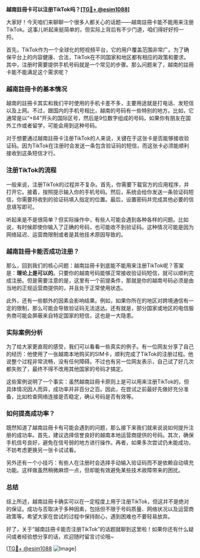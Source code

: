 **越南註冊卡可以注册TikTok吗？[[TG💪+ @esim1088](https://t.me/s/esim1088)]**

大家好！今天咱们来聊聊一个很多人都关心的话题——越南註冊卡能不能用来注册TikTok。这事儿听起来挺简单的，但实际上背后有不少门道，咱们得好好捋一捋。

首先，TikTok作为一个全球化的短视频平台，它的用户覆盖范围非常广。为了确保平台上的内容健康、合法，TikTok在不同国家和地区都有相应的政策和要求。其中，注册时需要提供手机号码就是一个常见的步骤。那么问题来了，越南的註冊卡能不能满足这个需求呢？

### 越南註冊卡的基本情况

越南的註冊卡其实和我们平时使用的手机卡差不多，主要用途就是打电话、发短信以及上网。不过，跟国内的手机号相比，越南的号码有一些特别的地方。比如，它通常是以“+84”开头的国际区号，然后是9位数字组成的号码。如果你有朋友在国外工作或者留学，可能会用到这种号码。

对于想要通过越南註冊卡注册TikTok的人来说，关键在于这张卡是否能够接收验证码。因为TikTok在注册时会发送一条包含验证码的短信，而这张卡必须能顺利接收到这条短信才行。

### 注册TikTok的流程

一般来说，注册TikTok的过程并不复杂。首先，你需要下载官方的应用程序，并打开它。接着，按照提示输入你的手机号码。然后，系统会给你发送一条验证码短信，你需要将收到的验证码填入指定的位置。最后，设置密码并完成其他必要的信息填写即可。

听起来是不是很简单？但实际操作中，有些人可能会遇到各种各样的问题。比如说，有时候即使你输入了正确的号码，也可能收不到验证码。这种情况可能是因为网络延迟、运营商限制或者是其他技术原因导致的。

### 越南註冊卡能否成功注册？

那么，回到我们的核心问题：越南註冊卡到底能不能用来注册TikTok呢？答案是：**理论上是可以的**。只要你的越南号码能够正常接收验证码短信，就可以顺利完成注册。但是需要注意的是，这里有一个前提条件，那就是你的越南号码必须是由当地的正规运营商提供的，并且处于正常使用状态。

此外，还有一些额外的因素会影响结果。例如，如果你所在的地区对跨境通信有一定的限制，那么可能会导致验证码无法送达。还有就是，部分国家或地区的电信服务商可能会屏蔽来自特定国家的短信，这也是一大隐患。

### 实际案例分析

为了给大家更直观的感受，我们可以看看一些真实的例子。有一位网友分享了自己的经历：他使用了一张越南本地购买的SIM卡，顺利完成了TikTok的注册过程。他说整个过程非常流畅，没有任何障碍。不过也有另一位网友表示，自己试了好几次都失败了，最终不得不改用其他国家的号码才搞定。

这些案例说明了一个事实：虽然越南註冊卡原则上是可以用来注册TikTok的，但具体情况因人而异，成功率并非百分之百。因此，在尝试之前最好先做好充分准备，比如检查网络连接是否稳定，确认号码是否有效等。

### 如何提高成功率？

既然知道了越南註冊卡有可能会遇到的问题，那么接下来我们就来说说如何提升注册的成功率。首先，建议选择信誉良好的越南本地运营商提供的号码。其次，确保手机信号良好，避免在信号弱的地方进行操作。再者，如果多次尝试仍未能成功，不妨考虑更换另一张卡试试看。

另外还有一个小技巧：有些人在注册时会选择手动输入验证码而不是依赖自动填充功能。这样做虽然稍微麻烦一点，但却能有效避免某些技术故障带来的困扰。

### 总结

综上所述，越南註冊卡确实可以在一定程度上用于注册TikTok，但这并不是绝对的保证。成功与否取决于多种因素，包括但不限于号码质量、网络状况以及运营商政策等。希望大家在尝试的过程中保持耐心，遇到困难也不要轻易放弃。

好了，关于“越南註冊卡能否注册TikTok”的话题就聊到这里啦！如果你还有什么疑问或者经验想分享的话，欢迎随时留言讨论哦~ 

[[TG💪+ @esim1088](https://t.me/s/esim1088) ![Image](https://i.postimg.cc/4NQfJmqS/Snipaste-2025-05-13-00-14-12.png)]
